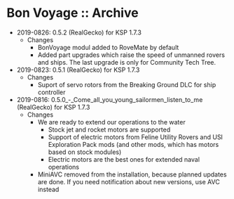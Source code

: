 # Bon Voyage :: Archive

* 2019-0826: 0.5.2 (RealGecko) for KSP 1.7.3
	+ Changes
		- BonVoyage modul added to RoveMate by default
		- Added part upgrades which raise the speed of unmanned rovers and ships. The last upgrade is only for Community Tech Tree.
* 2019-0823: 0.5.1 (RealGecko) for KSP 1.7.3
	+ Changes
		- Suport of servo rotors from the Breaking Ground DLC for ship controller
* 2019-0816: 0.5.0_-_Come_all_you_young_sailormen_listen_to_me (RealGecko) for KSP 1.7.3
	+ Changes
		- We are ready to extend our operations to the water
			- Stock jet and rocket motors are supported
			- Support of electric motors from Feline Utility Rovers and USI Exploration Pack mods (and other mods, which has motors based on stock modules)
			- Electric motors are the best ones for extended naval operations
		- MiniAVC removed from the installation, because planned updates are done. If you need notification about new versions, use AVC instead
